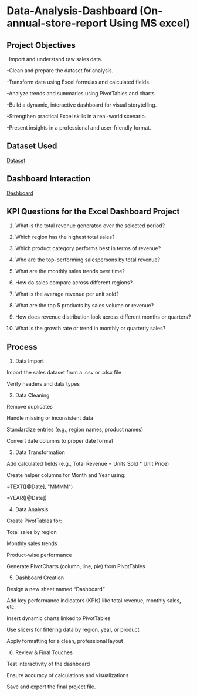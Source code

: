 # Data-Analysis-Dashboard (On-annual-store-report Using MS excel)
## Project Objectives
-Import and understand raw sales data.

-Clean and prepare the dataset for analysis.

-Transform data using Excel formulas and calculated fields.

-Analyze trends and summaries using PivotTables and charts.

-Build a dynamic, interactive dashboard for visual storytelling.

-Strengthen practical Excel skills in a real-world scenario.

-Present insights in a professional and user-friendly format.
## Dataset Used 
 <a href="https://github.com/darshant15/Data-Analysis-Dashboard-On-annual-store-report-/blob/main/Store%20Data%20Analysis%20(1).xlsx">Dataset</a>
## Dashboard Interaction 
<a href="https://github.com/darshant15/Data-Analysis-Dashboard-On-annual-store-report-/blob/main/dashbroad.png">Dashboard</a>

## KPI Questions for the Excel Dashboard Project

1. What is the total revenue generated over the selected period?

2. Which region has the highest total sales?

3. Which product category performs best in terms of revenue?

4. Who are the top-performing salespersons by total revenue?

5. What are the monthly sales trends over time?

6. How do sales compare across different regions?

7. What is the average revenue per unit sold?

8. What are the top 5 products by sales volume or revenue?

9. How does revenue distribution look across different months or quarters?

10. What is the growth rate or trend in monthly or quarterly sales?

## Process
 1. Data Import

Import the sales dataset from a .csv or .xlsx file

Verify headers and data types

2. Data Cleaning

Remove duplicates

Handle missing or inconsistent data

Standardize entries (e.g., region names, product names)

Convert date columns to proper date format

3. Data Transformation

Add calculated fields (e.g., Total Revenue = Units Sold * Unit Price)

Create helper columns for Month and Year using:

=TEXT([@Date], "MMMM")

=YEAR([@Date])

4. Data Analysis

Create PivotTables for:

Total sales by region

Monthly sales trends

Product-wise performance

Generate PivotCharts (column, line, pie) from PivotTables

5. Dashboard Creation

Design a new sheet named “Dashboard”

Add key performance indicators (KPIs) like total revenue, monthly sales, etc.

Insert dynamic charts linked to PivotTables

Use slicers for filtering data by region, year, or product

Apply formatting for a clean, professional layout

6. Review & Final Touches

Test interactivity of the dashboard

Ensure accuracy of calculations and visualizations

Save and export the final project file. 
